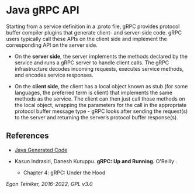# Java gRPC  API 

Starting from a service definition in a .proto file, gRPC provides protocol buffer compiler plugins that generate
client- and server-side code.
gRPC users typically call these APIs on the client side and implement the corresponding API on the server side.

* On the **server side**, the server implements the methods declared by the service and runs a gRPC server
  to handle client calls. The gRPC infrastructure decodes incoming requests, executes service methods,
  and encodes service responses.

* On the **client side**, the client has a local object known as stub (for some languages, the preferred term
  is client) that implements the same methods as the service.
  The client can then just call those methods on the local object, wrapping the parameters for the call in the
  appropriate protocol buffer message type - gRPC looks after sending the request(s) to the server and
  returning the server’s protocol buffer response(s).


## References

* [Java Generated Code](https://developers.google.com/protocol-buffers/docs/reference/java-generated)

* Kasun Indrasiri, Danesh Kuruppu. **gRPC: Up and Running**. O'Reilly .
    * Chapter 4: gRPC: Under the Hood

*Egon Teiniker, 2016-2022, GPL v3.0*


